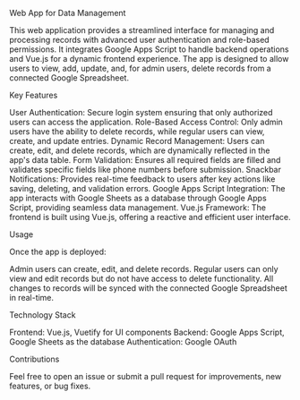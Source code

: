 Web App for Data Management

This web application provides a streamlined interface for managing and processing records with advanced user authentication and role-based permissions. It integrates Google Apps Script to handle backend operations and Vue.js for a dynamic frontend experience. The app is designed to allow users to view, add, update, and, for admin users, delete records from a connected Google Spreadsheet.

Key Features

User Authentication: Secure login system ensuring that only authorized users can access the application.
Role-Based Access Control: Only admin users have the ability to delete records, while regular users can view, create, and update entries.
Dynamic Record Management: Users can create, edit, and delete records, which are dynamically reflected in the app's data table.
Form Validation: Ensures all required fields are filled and validates specific fields like phone numbers before submission.
Snackbar Notifications: Provides real-time feedback to users after key actions like saving, deleting, and validation errors.
Google Apps Script Integration: The app interacts with Google Sheets as a database through Google Apps Script, providing seamless data management.
Vue.js Framework: The frontend is built using Vue.js, offering a reactive and efficient user interface.

Usage

Once the app is deployed:

Admin users can create, edit, and delete records.
Regular users can only view and edit records but do not have access to delete functionality.
All changes to records will be synced with the connected Google Spreadsheet in real-time.

Technology Stack

Frontend: Vue.js, Vuetify for UI components
Backend: Google Apps Script, Google Sheets as the database
Authentication: Google OAuth

Contributions

Feel free to open an issue or submit a pull request for improvements, new features, or bug fixes.
